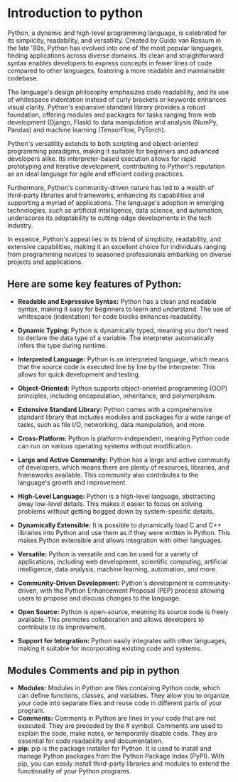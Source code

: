 # Introduction to python

Python, a dynamic and high-level programming language, is celebrated for its simplicity, readability, and versatility. Created by Guido van Rossum in the late '80s, Python has evolved into one of the most popular languages, finding applications across diverse domains. Its clean and straightforward syntax enables developers to express concepts in fewer lines of code compared to other languages, fostering a more readable and maintainable codebase.

The language's design philosophy emphasizes code readability, and its use of whitespace indentation instead of curly brackets or keywords enhances visual clarity. Python's expansive standard library provides a robust foundation, offering modules and packages for tasks ranging from web development (Django, Flask) to data manipulation and analysis (NumPy, Pandas) and machine learning (TensorFlow, PyTorch).

Python's versatility extends to both scripting and object-oriented programming paradigms, making it suitable for beginners and advanced developers alike. Its interpreter-based execution allows for rapid prototyping and iterative development, contributing to Python's reputation as an ideal language for agile and efficient coding practices.

Furthermore, Python's community-driven nature has led to a wealth of third-party libraries and frameworks, enhancing its capabilities and supporting a myriad of applications. The language's adoption in emerging technologies, such as artificial intelligence, data science, and automation, underscores its adaptability to cutting-edge developments in the tech industry.

In essence, Python's appeal lies in its blend of simplicity, readability, and extensive capabilities, making it an excellent choice for individuals ranging from programming novices to seasoned professionals embarking on diverse projects and applications.

 ## Here are some key features of Python:

- **Readable and Expressive Syntax:**
  Python has a clean and readable syntax, making it easy for beginners to learn and understand.
  The use of whitespace (indentation) for code blocks enhances readability.
  
- **Dynamic Typing:**
  Python is dynamically typed, meaning you don't need to declare the data type of a variable. The interpreter automatically infers the 
  type during runtime.
  
- **Interpreted Language:**
Python is an interpreted language, which means that the source code is executed line by line by the interpreter. This allows for quick development and testing.

- **Object-Oriented:**
Python supports object-oriented programming (OOP) principles, including encapsulation, inheritance, and polymorphism.

- **Extensive Standard Library:**
Python comes with a comprehensive standard library that includes modules and packages for a wide range of tasks, such as file I/O, networking, data manipulation, and more.

- **Cross-Platform:**
Python is platform-independent, meaning Python code can run on various operating systems without modification.

- **Large and Active Community:**
Python has a large and active community of developers, which means there are plenty of resources, libraries, and frameworks available. This community also contributes to the language's growth and improvement.

- **High-Level Language:**
Python is a high-level language, abstracting away low-level details. This makes it easier to focus on solving problems without getting bogged down by system-specific details.

- **Dynamically Extensible:**
It is possible to dynamically load C and C++ libraries into Python and use them as if they were written in Python. This makes Python extensible and allows integration with other languages.

- **Versatile:**
Python is versatile and can be used for a variety of applications, including web development, scientific computing, artificial intelligence, data analysis, machine learning, automation, and more.

- **Community-Driven Development:**
Python's development is community-driven, with the Python Enhancement Proposal (PEP) process allowing users to propose and discuss changes to the language.

- **Open Source:**
Python is open-source, meaning its source code is freely available. This promotes collaboration and allows developers to contribute to its improvement.

- **Support for Integration:**
Python easily integrates with other languages, making it suitable for incorporating existing code and systems.


## Modules Comments and pip in python

- **Modules:**
Modules in Python are files containing Python code, which can define functions, classes, and variables. They allow you to organize your code into separate files and reuse code in different parts of your program.
- **Comments:**
Comments in Python are lines in your code that are not executed. They are preceded by the # symbol. Comments are used to explain the code, make notes, or temporarily disable code. They are essential for code readability and documentation.
- **pip:**
pip is the package installer for Python. It is used to install and manage Python packages from the Python Package Index (PyPI). With pip, you can easily install third-party libraries and modules to extend the functionality of your Python programs.



